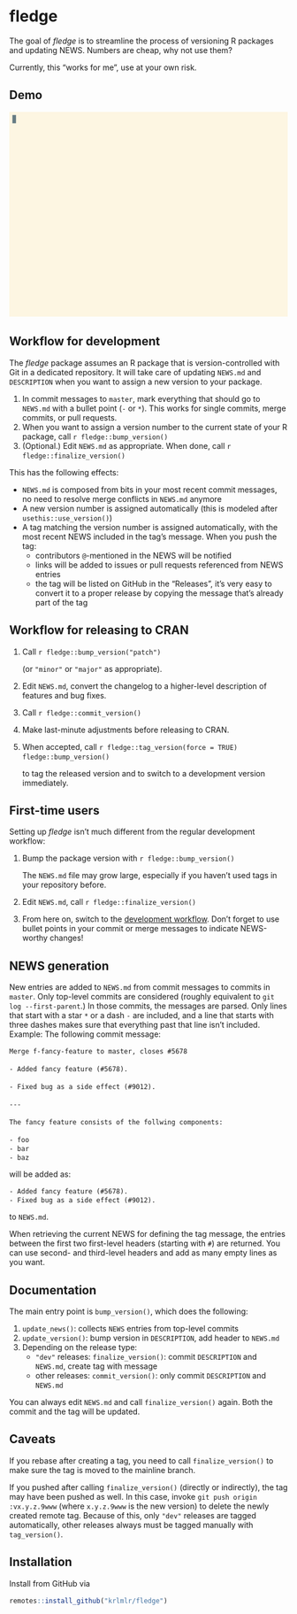 
<!-- README.md is generated from README.Rmd. Please edit that file -->

# fledge

The goal of *fledge* is to streamline the process of versioning R
packages and updating NEWS. Numbers are cheap, why not use them?

Currently, this “works for me”, use at your own risk.

## Demo

[![asciinema demo](readme/demo.gif)](https://asciinema.org/a/173876)

## Workflow for development

The *fledge* package assumes an R package that is version-controlled
with Git in a dedicated repository. It will take care of updating
`NEWS.md` and `DESCRIPTION` when you want to assign a new version to
your package.

1.  In commit messages to `master`, mark everything that should go to
    `NEWS.md` with a bullet point (`-` or `*`). This works for single
    commits, merge commits, or pull requests.
2.  When you want to assign a version number to the current state of
    your R package, call `r fledge::bump_version()`
3.  (Optional.) Edit `NEWS.md` as appropriate. When done, call `r
    fledge::finalize_version()`

This has the following effects:

  - `NEWS.md` is composed from bits in your most recent commit messages,
    no need to resolve merge conflicts in `NEWS.md` anymore
  - A new version number is assigned automatically (this is modeled
    after `usethis::use_version()`)
  - A tag matching the version number is assigned automatically, with
    the most recent NEWS included in the tag’s message. When you push
    the tag:
      - contributors `@`-mentioned in the NEWS will be notified
      - links will be added to issues or pull requests referenced from
        NEWS entries
      - the tag will be listed on GitHub in the “Releases”, it’s very
        easy to convert it to a proper release by copying the message
        that’s already part of the tag

## Workflow for releasing to CRAN

1.  Call `r fledge::bump_version("patch")`
    
    (or `"minor"` or `"major"` as appropriate).

2.  Edit `NEWS.md`, convert the changelog to a higher-level description
    of features and bug fixes.

3.  Call `r fledge::commit_version()`

4.  Make last-minute adjustments before releasing to CRAN.

5.  When accepted, call `r fledge::tag_version(force = TRUE)
    fledge::bump_version()`
    
    to tag the released version and to switch to a development version
    immediately.

## First-time users

Setting up *fledge* isn’t much different from the regular development
workflow:

1.  Bump the package version with `r fledge::bump_version()`
    
    The `NEWS.md` file may grow large, especially if you haven’t used
    tags in your repository before.

2.  Edit `NEWS.md`, call `r fledge::finalize_version()`

3.  From here on, switch to the [development
    workflow](#workflow-for-development). Don’t forget to use bullet
    points in your commit or merge messages to indicate NEWS-worthy
    changes\!

## NEWS generation

New entries are added to `NEWS.md` from commit messages to commits in
`master`. Only top-level commits are considered (roughly equivalent to
`git log --first-parent`.) In those commits, the messages are parsed.
Only lines that start with a star `*` or a dash `-` are included, and a
line that starts with three dashes makes sure that everything past that
line isn’t included. Example: The following commit message:

    Merge f-fancy-feature to master, closes #5678
    
    - Added fancy feature (#5678).
    
    - Fixed bug as a side effect (#9012).
    
    ---
    
    The fancy feature consists of the follwing components:
    
    - foo
    - bar
    - baz

will be added as:

    - Added fancy feature (#5678).
    - Fixed bug as a side effect (#9012).

to `NEWS.md`.

When retrieving the current NEWS for defining the tag message, the
entries between the first two first-level headers (starting with `#`)
are returned. You can use second- and third-level headers and add as
many empty lines as you want.

## Documentation

The main entry point is `bump_version()`, which does the following:

1.  `update_news()`: collects `NEWS` entries from top-level commits
2.  `update_version()`: bump version in `DESCRIPTION`, add header to
    `NEWS.md`
3.  Depending on the release type:
      - `"dev"` releases: `finalize_version()`: commit `DESCRIPTION` and
        `NEWS.md`, create tag with message
      - other releases: `commit_version()`: only commit `DESCRIPTION`
        and `NEWS.md`

You can always edit `NEWS.md` and call `finalize_version()` again. Both
the commit and the tag will be updated.

## Caveats

If you rebase after creating a tag, you need to call
`finalize_version()` to make sure the tag is moved to the mainline
branch.

If you pushed after calling `finalize_version()` (directly or
indirectly), the tag may have been pushed as well. In this case, invoke
`git push origin :vx.y.z.9www` (where `x.y.z.9www` is the new version)
to delete the newly created remote tag. Because of this, only `"dev"`
releases are tagged automatically, other releases always must be tagged
manually with `tag_version()`.

## Installation

Install from GitHub via

``` r
remotes::install_github("krlmlr/fledge")
```
